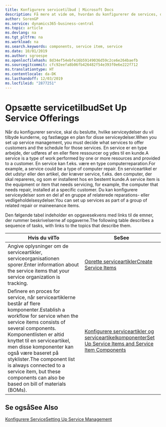 ```yaml
---
title: Konfigurere servicetilbud | Microsoft Docs
description: Få mere at vide om, hvordan du konfigurerer de services, du tilbyder kunderne.
author: SorenGP
ms.service: dynamics365-business-central
ms.topic: article
ms.devlang: na
ms.tgt_pltfrm: na
ms.workload: na
ms.search.keywords: components, service item, service
ms.date: 10/01/2019
ms.author: sgroespe
ms.openlocfilehash: 8d34ef54ebfe16b59149036d59c2ce6e264baefb
ms.sourcegitcommit: cfc92eefa8b06fb426482f54e393f0e6e222f712
ms.translationtype: HT
ms.contentlocale: da-DK
ms.lasthandoff: 12/03/2019
ms.locfileid: "2877251"
---
```

# <a name="set-up-service-offerings"></a><span data-ttu-id="a73d2-103">Opsætte servicetilbud</span><span class="sxs-lookup"><span data-stu-id="a73d2-103">Set Up Service Offerings</span></span>
<span data-ttu-id="a73d2-104">Når du konfigurerer service, skal du beslutte, hvilke serviceydelser du vil tilbyde kunderne, og fastlægge en plan for disse serviceydelser.</span><span class="sxs-lookup"><span data-stu-id="a73d2-104">When you set up service management, you must decide what services to offer customers and the schedule for those services.</span></span> <span data-ttu-id="a73d2-105">En service er en type arbejde, der udføres af en eller flere ressourcer og ydes til en kunde.</span><span class="sxs-lookup"><span data-stu-id="a73d2-105">A service is a type of work performed by one or more resources and provided to a customer.</span></span> <span data-ttu-id="a73d2-106">En service kan f.eks. være en type computerreparation.</span><span class="sxs-lookup"><span data-stu-id="a73d2-106">For example, a service could be a type of computer repair.</span></span> <span data-ttu-id="a73d2-107">En serviceartikel er det udstyr eller den artikel, der kræver service, f.eks. den computer, der skal repareres, og som er installeret hos en bestemt kunde.</span><span class="sxs-lookup"><span data-stu-id="a73d2-107">A service item is the equipment or item that needs servicing, for example, the computer that needs repair, installed at a specific customer.</span></span> <span data-ttu-id="a73d2-108">Du kan konfigurere serviceydelser som en del af en gruppe af relaterede reparations- eller vedligeholdelsesydelser.</span><span class="sxs-lookup"><span data-stu-id="a73d2-108">You can set up services as part of a group of related repair or maineenance items.</span></span>  
  
<span data-ttu-id="a73d2-109">Den følgende tabel indeholder en opgavesekvens med links til de emner, der rummer beskrivelserne af opgaverne.</span><span class="sxs-lookup"><span data-stu-id="a73d2-109">The following table describes a sequence of tasks, with links to the topics that describe them.</span></span>  
  
|<span data-ttu-id="a73d2-110">**Hvis du vil**</span><span class="sxs-lookup"><span data-stu-id="a73d2-110">**To**</span></span>|<span data-ttu-id="a73d2-111">**Se**</span><span class="sxs-lookup"><span data-stu-id="a73d2-111">**See**</span></span>|  
|------------|-------------|  
|<span data-ttu-id="a73d2-112">Angive oplysninger om de serviceartikler, serviceorganisationen sporer.</span><span class="sxs-lookup"><span data-stu-id="a73d2-112">Enter information about the service items that your service organization is tracking.</span></span>|[<span data-ttu-id="a73d2-113">Oprette serviceartikler</span><span class="sxs-lookup"><span data-stu-id="a73d2-113">Create Service Items</span></span>](service-how-to-create-service-items.md)|  
|<span data-ttu-id="a73d2-114">Definere en proces for service, når serviceartiklerne består af flere komponenter.</span><span class="sxs-lookup"><span data-stu-id="a73d2-114">Establish a workflow for service when the service items consists of several components.</span></span> <span data-ttu-id="a73d2-115">Komponentlisten er altid knyttet til en serviceartikel, men disse komponenter kan også være baseret på styklister.</span><span class="sxs-lookup"><span data-stu-id="a73d2-115">The component list is always connected to a service item, but these components can also be based on bill of materials (BOMs).</span></span>|[<span data-ttu-id="a73d2-116">Konfigurere serviceartikler og serviceartikelkomponenter</span><span class="sxs-lookup"><span data-stu-id="a73d2-116">Set Up Service Items and Service Item Components</span></span>](service-how-setup-service-items.md)|  
  
## <a name="see-also"></a><span data-ttu-id="a73d2-117">Se også</span><span class="sxs-lookup"><span data-stu-id="a73d2-117">See Also</span></span>  
[<span data-ttu-id="a73d2-118">Konfigurere Service</span><span class="sxs-lookup"><span data-stu-id="a73d2-118">Setting Up Service Management</span></span>](service-setup-service.md)   